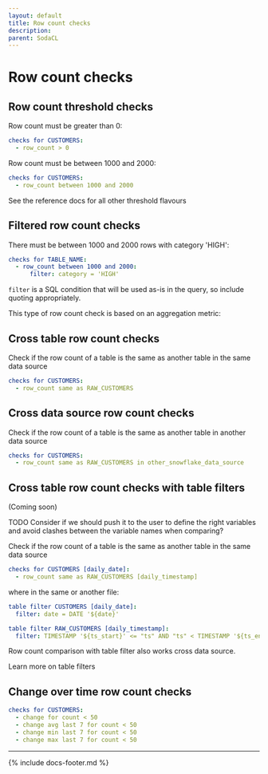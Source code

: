```yaml
---
layout: default
title: Row count checks
description: 
parent: SodaCL
---
```


# Row count checks

## Row count threshold checks

Row count must be greater than 0:
```yaml
checks for CUSTOMERS:
  - row_count > 0
```

Row count must be between 1000 and 2000:
```yaml
checks for CUSTOMERS:
  - row_count between 1000 and 2000
```

See the reference docs for all other threshold flavours

## Filtered row count checks

There must be between 1000 and 2000 rows with category 'HIGH':
```yaml
checks for TABLE_NAME:
  - row_count between 1000 and 2000:
      filter: category = 'HIGH'
```

`filter` is a SQL condition that will be used as-is in the query, so include quoting appropriately.

This type of row count check is based on an aggregation metric:

## Cross table row count checks

Check if the row count of a table is the same as another table in the same data source
```yaml
checks for CUSTOMERS:
  - row_count same as RAW_CUSTOMERS
```

## Cross data source row count checks

Check if the row count of a table is the same as another table in another data source

```yaml
checks for CUSTOMERS:
  - row_count same as RAW_CUSTOMERS in other_snowflake_data_source
```

## Cross table row count checks with table filters

(Coming soon)

TODO Consider if we should push it to the user to define the right variables and avoid clashes between the variable names when comparing?

Check if the row count of a table is the same as another table in the same data source
```yaml
checks for CUSTOMERS [daily_date]:
  - row_count same as RAW_CUSTOMERS [daily_timestamp]
```

where in the same or another file:

```yaml
table filter CUSTOMERS [daily_date]:
  filter: date = DATE '${date}'

table filter RAW_CUSTOMERS [daily_timestamp]:
  filter: TIMESTAMP '${ts_start}' <= "ts" AND "ts" < TIMESTAMP '${ts_end}'
```

Row count comparison with table filter also works cross data source.

Learn more on table filters

## Change over time row count checks

```yaml
checks for CUSTOMERS:
  - change for count < 50
  - change avg last 7 for count < 50
  - change min last 7 for count < 50
  - change max last 7 for count < 50
```

---
{% include docs-footer.md %}
